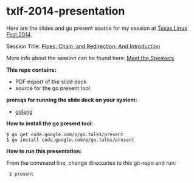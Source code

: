 txlf-2014-presentation
======================

Here are the slides and go present source for my session at [Texas Linux Fest 2014](http://2014.texaslinuxfest.org/).

Session Title: [Pipes, Chain, and Redirection: And Introduction](http://2014.texaslinuxfest.org/content/pipes-chains-and-redirection-introduction)

More info about the session can be found here: [Meet the Speakers](http://2014.texaslinuxfest.org/content/meet-speakers-nathan-toups-rikki-endsley-scott-sumner)

**This repo contains:**

- PDF export of the slide deck
- source for the go present tool

**prereqs for running the slide deck on your system:**

- [golang](http://golang.org/)

**How to install the go present tool:**

    $ go get code.google.com/p/go.talks/present
    $ go install code.google.com/p/go.talks/present

**How to run this presentation:**

From the command line, change directories to this git-repo and run:

     $ present

